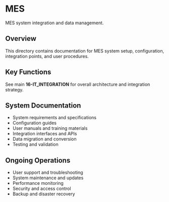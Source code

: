 # MES

MES system integration and data management.

## Overview

This directory contains documentation for MES system setup, configuration, integration points, and user procedures.

## Key Functions

See main **16-IT_INTEGRATION** for overall architecture and integration strategy.

## System Documentation

- System requirements and specifications
- Configuration guides
- User manuals and training materials
- Integration interfaces and APIs
- Data migration and conversion
- Testing and validation

## Ongoing Operations

- User support and troubleshooting
- System maintenance and updates
- Performance monitoring
- Security and access control
- Backup and disaster recovery

